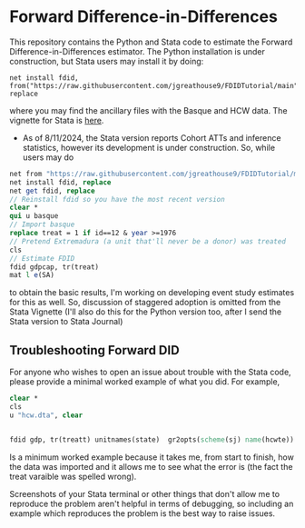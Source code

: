 # Forward Difference-in-Differences

This repository contains the Python and Stata code to estimate the Forward Difference-in-Differences estimator. The Python installation is under construction, but Stata users may install it by doing:
```
net install fdid, from("https://raw.githubusercontent.com/jgreathouse9/FDIDTutorial/main") replace
```
where you may find the ancillary files with the Basque and HCW data. The vignette for Stata is [here](https://github.com/jgreathouse9/FDIDTutorial/blob/main/StataVignette.md).

- As of 8/11/2024, the Stata version reports Cohort ATTs and inference statistics, however its development is under construction. So, while users may do

```stata
net from "https://raw.githubusercontent.com/jgreathouse9/FDIDTutorial/main"
net install fdid, replace
net get fdid, replace
// Reinstall fdid so you have the most recent version
clear *
qui u basque
// Import basque
replace treat = 1 if id==12 & year >=1976
// Pretend Extremadura (a unit that'll never be a donor) was treated
cls
// Estimate FDID
fdid gdpcap, tr(treat)
mat l e(SA)
```

to obtain the basic results, I'm working on developing event study estimates for this as well. So, discussion of staggered adoption is omitted from the Stata Vignette (I'll also do this for the Python version too, after I send the Stata version to Stata Journal)

## Troubleshooting Forward DID

For anyone who wishes to open an issue about trouble with the Stata code, please provide a minimal worked example of what you did. For example,

```stata
clear *
cls
u "hcw.dta", clear


fdid gdp, tr(treatt) unitnames(state)  gr2opts(scheme(sj) name(hcwte))
```
Is a minimum worked example because it takes me, from start to finish, how the data was imported and it allows me to see what the error is (the fact the treat varaible was spelled wrong).

Screenshots of your Stata terminal or other things that don't allow me to reproduce the problem aren't helpful in terms of debugging, so including an example which reproduces the problem is the best way to raise issues.
